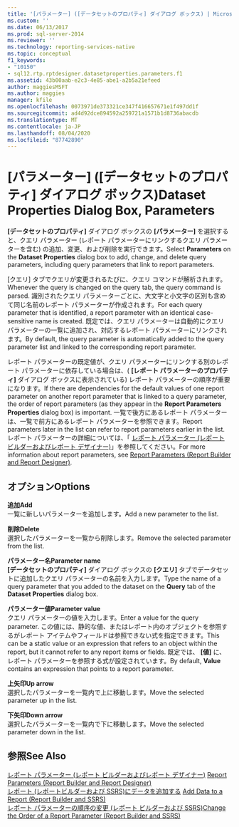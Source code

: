 ```yaml
---
title: '[パラメーター] ([データセットのプロパティ] ダイアログ ボックス) | Microsoft Docs'
ms.custom: ''
ms.date: 06/13/2017
ms.prod: sql-server-2014
ms.reviewer: ''
ms.technology: reporting-services-native
ms.topic: conceptual
f1_keywords:
- "10150"
- sql12.rtp.rptdesigner.datasetproperties.parameters.f1
ms.assetid: 43b00aab-e2c3-4e85-abe1-a2b5a21efeed
author: maggiesMSFT
ms.author: maggies
manager: kfile
ms.openlocfilehash: 0073971de373321ce347f416657671e1f497dd1f
ms.sourcegitcommit: ad4d92dce894592a259721a1571b1d8736abacdb
ms.translationtype: MT
ms.contentlocale: ja-JP
ms.lasthandoff: 08/04/2020
ms.locfileid: "87742890"
---
```

# <a name="dataset-properties-dialog-box-parameters"></a><span data-ttu-id="60e17-102">[パラメーター] ([データセットのプロパティ] ダイアログ ボックス)</span><span class="sxs-lookup"><span data-stu-id="60e17-102">Dataset Properties Dialog Box, Parameters</span></span>
  <span data-ttu-id="60e17-103">**[データセットのプロパティ]** ダイアログ ボックスの **[パラメーター]** を選択すると、クエリ パラメーター (レポート パラメーターにリンクするクエリ パラメーターを含む) の追加、変更、および削除を実行できます。</span><span class="sxs-lookup"><span data-stu-id="60e17-103">Select **Parameters** on the **Dataset Properties** dialog box to add, change, and delete query parameters, including query parameters that link to report parameters.</span></span>  
  
 <span data-ttu-id="60e17-104">[クエリ] タブでクエリが変更されるたびに、クエリ コマンドが解析されます。</span><span class="sxs-lookup"><span data-stu-id="60e17-104">Whenever the query is changed on the query tab, the query command is parsed.</span></span> <span data-ttu-id="60e17-105">識別されたクエリ パラメーターごとに、大文字と小文字の区別も含めて同じ名前のレポート パラメーターが作成されます。</span><span class="sxs-lookup"><span data-stu-id="60e17-105">For each query parameter that is identified, a report parameter with an identical case-sensitive name is created.</span></span> <span data-ttu-id="60e17-106">既定では、クエリ パラメーターは自動的にクエリ パラメーターの一覧に追加され、対応するレポート パラメーターにリンクされます。</span><span class="sxs-lookup"><span data-stu-id="60e17-106">By default, the query parameter is automatically added to the query parameter list and linked to the corresponding report parameter.</span></span>  
  
 <span data-ttu-id="60e17-107">レポート パラメーターの既定値が、クエリ パラメーターにリンクする別のレポート パラメーターに依存している場合は、( **[レポート パラメーターのプロパティ]** ダイアログ ボックスに表示されている) レポート パラメーターの順序が重要になります。</span><span class="sxs-lookup"><span data-stu-id="60e17-107">If there are dependencies for the default values of one report parameter on another report parameter that is linked to a query parameter, the order of report parameters (as they appear in the **Report Parameters Properties** dialog box) is important.</span></span> <span data-ttu-id="60e17-108">一覧で後方にあるレポート パラメーターは、一覧で前方にあるレポート パラメーターを参照できます。</span><span class="sxs-lookup"><span data-stu-id="60e17-108">Report parameters later in the list can refer to report parameters earlier in the list.</span></span> <span data-ttu-id="60e17-109">レポート パラメーターの詳細については、「 [レポート パラメーター (レポート ビルダーおよびレポート デザイナー)](../report-design/report-parameters-report-builder-and-report-designer.md)」を参照してください。</span><span class="sxs-lookup"><span data-stu-id="60e17-109">For more information about report parameters, see [Report Parameters &#40;Report Builder and Report Designer&#41;](../report-design/report-parameters-report-builder-and-report-designer.md).</span></span>  
  
## <a name="options"></a><span data-ttu-id="60e17-110">オプション</span><span class="sxs-lookup"><span data-stu-id="60e17-110">Options</span></span>  
 <span data-ttu-id="60e17-111">**追加**</span><span class="sxs-lookup"><span data-stu-id="60e17-111">**Add**</span></span>  
 <span data-ttu-id="60e17-112">一覧に新しいパラメーターを追加します。</span><span class="sxs-lookup"><span data-stu-id="60e17-112">Add a new parameter to the list.</span></span>  
  
 <span data-ttu-id="60e17-113">**削除**</span><span class="sxs-lookup"><span data-stu-id="60e17-113">**Delete**</span></span>  
 <span data-ttu-id="60e17-114">選択したパラメーターを一覧から削除します。</span><span class="sxs-lookup"><span data-stu-id="60e17-114">Remove the selected parameter from the list.</span></span>  
  
 <span data-ttu-id="60e17-115">**パラメーター名**</span><span class="sxs-lookup"><span data-stu-id="60e17-115">**Parameter name**</span></span>  
 <span data-ttu-id="60e17-116">**[データセットのプロパティ]** ダイアログ ボックスの **[クエリ]** タブでデータセットに追加したクエリ パラメーターの名前を入力します。</span><span class="sxs-lookup"><span data-stu-id="60e17-116">Type the name of a query parameter that you added to the dataset on the **Query** tab of the **Dataset Properties** dialog box.</span></span>  
  
 <span data-ttu-id="60e17-117">**パラメーター値**</span><span class="sxs-lookup"><span data-stu-id="60e17-117">**Parameter value**</span></span>  
 <span data-ttu-id="60e17-118">クエリ パラメーターの値を入力します。</span><span class="sxs-lookup"><span data-stu-id="60e17-118">Enter a value for the query parameter.</span></span> <span data-ttu-id="60e17-119">この値には、静的な値、またはレポート内のオブジェクトを参照するがレポート アイテムやフィールドは参照できない式を指定できます。</span><span class="sxs-lookup"><span data-stu-id="60e17-119">This can be a static value or an expression that refers to an object within the report, but it cannot refer to any report items or fields.</span></span> <span data-ttu-id="60e17-120">既定では、 **[値]** に、レポート パラメーターを参照する式が設定されています。</span><span class="sxs-lookup"><span data-stu-id="60e17-120">By default, **Value** contains an expression that points to a report parameter.</span></span>  
  
 <span data-ttu-id="60e17-121">**上矢印**</span><span class="sxs-lookup"><span data-stu-id="60e17-121">**Up arrow**</span></span>  
 <span data-ttu-id="60e17-122">選択したパラメーターを一覧内で上に移動します。</span><span class="sxs-lookup"><span data-stu-id="60e17-122">Move the selected parameter up in the list.</span></span>  
  
 <span data-ttu-id="60e17-123">**下矢印**</span><span class="sxs-lookup"><span data-stu-id="60e17-123">**Down arrow**</span></span>  
 <span data-ttu-id="60e17-124">選択したパラメーターを一覧内で下に移動します。</span><span class="sxs-lookup"><span data-stu-id="60e17-124">Move the selected parameter down in the list.</span></span>  
  
## <a name="see-also"></a><span data-ttu-id="60e17-125">参照</span><span class="sxs-lookup"><span data-stu-id="60e17-125">See Also</span></span>  
 <span data-ttu-id="60e17-126">[レポート パラメーター (レポート ビルダーおよびレポート デザイナー)](../report-design/report-parameters-report-builder-and-report-designer.md) </span><span class="sxs-lookup"><span data-stu-id="60e17-126">[Report Parameters &#40;Report Builder and Report Designer&#41;](../report-design/report-parameters-report-builder-and-report-designer.md) </span></span>  
 <span data-ttu-id="60e17-127">[レポート &#40;レポートビルダーおよび SSRS&#41;にデータを追加する](report-datasets-ssrs.md) </span><span class="sxs-lookup"><span data-stu-id="60e17-127">[Add Data to a Report &#40;Report Builder and SSRS&#41;](report-datasets-ssrs.md) </span></span>  
 [<span data-ttu-id="60e17-128">レポート パラメーターの順序の変更 (レポート ビルダーおよび SSRS)</span><span class="sxs-lookup"><span data-stu-id="60e17-128">Change the Order of a Report Parameter &#40;Report Builder and SSRS&#41;</span></span>](../report-design/change-the-order-of-a-report-parameter-report-builder-and-ssrs.md)  
  
  
